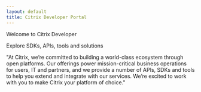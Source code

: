 ```yaml
---
layout: default
title: Citrix Developer Portal
---
```

Welcome to Citrix Developer

Explore SDKs, APIs, tools and solutions

"At Citrix, we’re committed to building a world-class ecosystem through open platforms. Our offerings power mission-critical business operations for users, IT and partners, and we provide a number of APIs, SDKs and tools to help you extend and integrate with our services. We’re excited to work with you to make Citrix your platform of choice."
